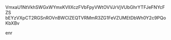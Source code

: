VmxaU1NtVkhSWGxWYmxKVllXczFVbFpyVWtOVVJrVjVUbGhrYTFJeFNYcFZS
bEYzVXpCT2RGSnROVnBWClZEQTVRMmR3ZG1FeVZUMEtDbWh0Y2c9PQoKbXBv

enr